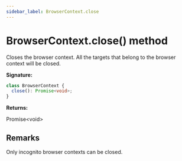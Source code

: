 ```yaml
---
sidebar_label: BrowserContext.close
---
```


# BrowserContext.close() method

Closes the browser context. All the targets that belong to the browser context will be closed.

**Signature:**

```typescript
class BrowserContext {
  close(): Promise<void>;
}
```

**Returns:**

Promise&lt;void&gt;

## Remarks

Only incognito browser contexts can be closed.
